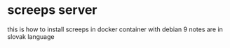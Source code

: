 # screeps server

this is how to install screeps in docker container with debian 9
notes are in slovak language
